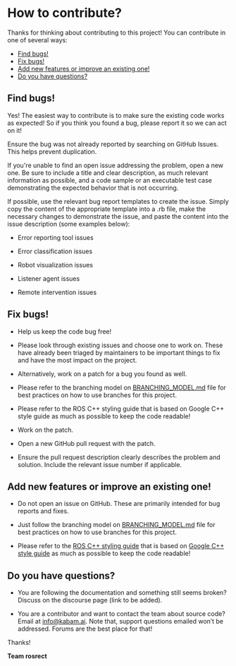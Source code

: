 # How to contribute?

Thanks for thinking about contributing to this project! You can contribute in one of several ways:

- [Find bugs!](#find-bugs-!)
- [Fix bugs!](#fix-bugs-!)
- [Add new features or improve an existing one!](#add-new-features-or-improve-an-existing-one!)
- [Do you have questions?](#Do-you-have-questions?)

## Find bugs!

Yes! The easiest way to contribute is to make sure the existing code works as expected! So if you think you found a bug, please report it so we can act on it!

Ensure the bug was not already reported by searching on GitHub Issues. This helps prevent duplication.

If you're unable to find an open issue addressing the problem, open a new one. Be sure to include a title and clear description, as much relevant information as possible, and a code sample or an executable test case demonstrating the expected behavior that is not occurring.

If possible, use the relevant bug report templates to create the issue. Simply copy the content of the appropriate template into a .rb file, make the necessary changes to demonstrate the issue, and paste the content into the issue description (some examples below):

- Error reporting tool issues

- Error classification issues

- Robot visualization issues

- Listener agent issues

- Remote intervention issues

## Fix bugs!

- Help us keep the code bug free!

- Please look through existing issues and choose one to work on. These have already been triaged by maintainers to be important things to fix and have the most impact on the project.

- Alternatively, work on a patch for a bug you found as well.

- Please refer to the branching model on [BRANCHING_MODEL.md](/BRANCHING_MODEL.md) file for best practices on how to use branches for this project.

- Please refer to the ROS C++ styling guide that is based on Google C++ style guide as much as possible to keep the code readable!

- Work on the patch.

- Open a new GitHub pull request with the patch.

- Ensure the pull request description clearly describes the problem and solution. Include the relevant issue number if applicable.

## Add new features or improve an existing one!

- Do not open an issue on GitHub. These are primarily intended for bug reports and fixes.

- Just follow the branching model on [BRANCHING_MODEL.md](/BRANCHING_MODEL.md) file for best practices on how to use branches for this project.

- Please refer to the [ROS C++ styling guide](http://wiki.ros.org/CppStyleGuide) that is based on [Google C++ style guide](https://google.github.io/styleguide/cppguide.html) as much as possible to keep the code readable!

## Do you have questions?

- You are following the documentation and something still seems broken? Discuss on the discourse page (link to be added).

- You are a contributor and want to contact the team about source code? Email at [info@kabam.ai](mailto:info@kabam.ai). Note that, support questions emailed won’t be addressed. Forums are the best place for that! 


Thanks!

**Team rosrect**